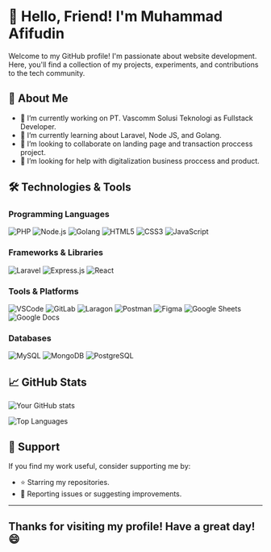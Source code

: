 # 👋 Hello, Friend! I'm Muhammad Afifudin

Welcome to my GitHub profile! I'm passionate about website development. Here, you'll find a collection of my projects, experiments, and contributions to the tech community.

## 🚀 About Me

- 🔭 I’m currently working on PT. Vascomm Solusi Teknologi as Fullstack Developer.
- 🌱 I’m currently learning about Laravel, Node JS, and Golang.
- 👯 I’m looking to collaborate on landing page and transaction proccess project.
- 🤔 I’m looking for help with digitalization business proccess and product.

## 🛠️ Technologies & Tools

### Programming Languages
![PHP](https://img.shields.io/badge/PHP-777BB4?style=for-the-badge&logo=php&logoColor=white) ![Node.js](https://img.shields.io/badge/Node.js-339933?style=for-the-badge&logo=node.js&logoColor=white) ![Golang](https://img.shields.io/badge/Go-00ADD8?style=for-the-badge&logo=go&logoColor=white) ![HTML5](https://img.shields.io/badge/HTML5-E34F26?style=for-the-badge&logo=html5&logoColor=white) ![CSS3](https://img.shields.io/badge/CSS3-1572B6?style=for-the-badge&logo=css3&logoColor=white) ![JavaScript](https://img.shields.io/badge/JavaScript-F7DF1E?style=for-the-badge&logo=javascript&logoColor=black)

### Frameworks & Libraries
![Laravel](https://img.shields.io/badge/Laravel-FF2D20?style=for-the-badge&logo=laravel&logoColor=white) ![Express.js](https://img.shields.io/badge/Express.js-000000?style=for-the-badge&logo=express&logoColor=white) ![React](https://img.shields.io/badge/React-20232A?style=for-the-badge&logo=react&logoColor=61DAFB)

### Tools & Platforms
![VSCode](https://img.shields.io/badge/VS_Code-007ACC?style=for-the-badge&logo=visual-studio-code&logoColor=white) ![GitLab](https://img.shields.io/badge/GitLab-FCA121?style=for-the-badge&logo=gitlab&logoColor=white) ![Laragon](https://img.shields.io/badge/Laragon-0E83CD?style=for-the-badge&logo=laragon&logoColor=white) ![Postman](https://img.shields.io/badge/Postman-FF6C37?style=for-the-badge&logo=postman&logoColor=white) ![Figma](https://img.shields.io/badge/Figma-F24E1E?style=for-the-badge&logo=figma&logoColor=white) ![Google Sheets](https://img.shields.io/badge/Google_Sheets-34A853?style=for-the-badge&logo=google-sheets&logoColor=white) ![Google Docs](https://img.shields.io/badge/Google_Docs-4285F4?style=for-the-badge&logo=google-docs&logoColor=white)

### Databases
![MySQL](https://img.shields.io/badge/MySQL-4479A1?style=for-the-badge&logo=mysql&logoColor=white) ![MongoDB](https://img.shields.io/badge/MongoDB-47A248?style=for-the-badge&logo=mongodb&logoColor=white) ![PostgreSQL](https://img.shields.io/badge/PostgreSQL-4169E1?style=for-the-badge&logo=postgresql&logoColor=white)
## 📈 GitHub Stats

![Your GitHub stats](https://github-readme-stats.vercel.app/api?username=Muhafifudin2306&show_icons=true&theme=radical)

![Top Languages](https://github-readme-stats.vercel.app/api/top-langs/?username=Muhafifudin2306&layout=compact&theme=radical)

## 🙏 Support

If you find my work useful, consider supporting me by:

- ⭐ Starring my repositories.
- 🐛 Reporting issues or suggesting improvements.

---

Thanks for visiting my profile! Have a great day! 😄
---
